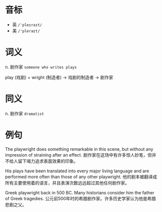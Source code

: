 # 音标

- 英 `/'pleɪraɪt/`
- 美 `/'pleraɪt/`

# 词义

n. 剧作家
`someone who writes plays`



play (戏剧) + wright (制造者) → 戏剧的制造者 → 剧作家

# 同义

n. 剧作家
`dramatist`

# 例句

The playwright does something remarkable in this scene, but without any impression of straining after an effect.
剧作家在这场中有许多惊人妙笔，但并不给人留下竭力追求表面效果的印象。

His plays have been translated into every major living language and are performed more often than those of any other playwright.
他的剧本被翻译成所有主要使用着的语言，并且表演次数远远超过其他任何剧作家。

Greek playwright back in 500 BC. Many historians consider him the father of Greek tragedies.
公元前500年时的希腊剧作家。许多历史学家认为他是希腊悲剧之父。


